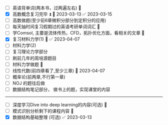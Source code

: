 - [ ] 英语背单词(两本书，过两遍左右) 🔼 
- [x] 高数概念复习完毕 ⏫ 📅 2023-03-13 ✅ 2023-03-15
- [ ] 高数做题(至少前6章微积分部分到定积分的应用)
- [ ] 每天抽时间复习假期过的英语考研单词词汇 🔼 
- [ ] 学Comsol, 主要是流体传热，CFD，拓扑优化方面，看相关的文章 🔼 
- [x] 复习材料力学(1) 🔼 ✅ 2023-04-07
- [ ] 材料力学(2)
- [ ] 复习理论力学部分
- [ ] 刷前几年的周培源题目
- [ ] 材料力学做题 🔼 
- [ ] 线性代数(前四章看了,至少三章) 🛫 2023-04-07 
- [ ] 概率论(前两章,不行第一章)
- [ ] NOJ 的题往后做
- [ ] 数据结构笔记部分， 做书上的题，实现课堂的内容

---
- [ ] 深度学习Dive into deep learning的内容(可选) 🔽 
- [ ] 模式识别分析剩下的课程内容 🔽 
- [x] 数据结构基础整理 (可选) ✅ 2023-03-13
